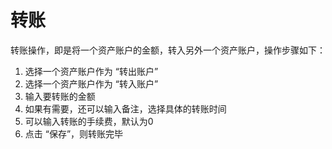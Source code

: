 # 转账
转账操作，即是将一个资产账户的金额，转入另外一个资产账户，操作步骤如下：
1. 选择一个资产账户作为 “转出账户”
2. 选择一个资产账户作为 “转入账户”
3. 输入要转账的金额
4. 如果有需要，还可以输入备注，选择具体的转账时间
5. 可以输入转账的手续费，默认为0
5. 点击 “保存”，则转账完毕